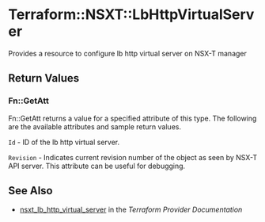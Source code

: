 # Terraform::NSXT::LbHttpVirtualServer

Provides a resource to configure lb http virtual server on NSX-T manager

## Return Values

### Fn::GetAtt

Fn::GetAtt returns a value for a specified attribute of this type. The following are the available attributes and sample return values.

`Id` - ID of the lb http virtual server.

`Revision` - Indicates current revision number of the object as seen by NSX-T API server. This attribute can be useful for debugging.

## See Also

* [nsxt_lb_http_virtual_server](https://www.terraform.io/docs/providers/nsxt/r/lb_http_virtual_server.html) in the _Terraform Provider Documentation_